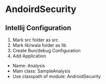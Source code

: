 # AndoirdSecurity

## Intellij Configuration</br>
1. Mark src folder as src</br>
2. Mark lib/wala folder as lib </br>
3. Create Run/debug Configuration </br>
4. Add Application </br>
- Name: Analysis </br>
- Main class: SampleAnalysis</br>
- Use classpath of module: AndroidSecurity</br>
